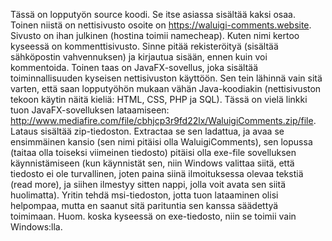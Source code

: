Tässä on lopputyön source koodi. Se itse asiassa sisältää kaksi osaa. Toinen niistä on nettisivusto osoite on 
https://waluigi-comments.website. Sivusto on ihan julkinen (hostina toimii namecheap). Kuten nimi kertoo kyseessä on kommenttisivusto. 
Sinne pitää rekisteröityä (sisältää sähköpostin vahvennuksen) ja kirjautua sisään, ennen kuin voi kommentoida. Toinen taas on 
JavaFX-sovellus, joka sisältää toiminnallisuuden kyseisen nettisivuston käyttöön. Sen tein lähinnä vain sitä varten, että saan lopputyöhön
mukaan vähän Java-koodiakin (nettisivuston tekoon käytin näitä kieliä: HTML, CSS, PHP ja SQL). Tässä on vielä linkki tuon 
JavaFX-sovelluksen lataamiseen: http://www.mediafire.com/file/cbhjcp3r9fd22lx/WaluigiComments.zip/file. Lataus sisältää zip-tiedoston. 
Extractaa se sen ladattua, ja avaa se ensimmäinen kansio (sen nimi pitäisi olla WaluigiComments), sen lopussa (taitaa olla toiseksi 
viimeinen tiedosto) pitäisi olla exe-file sovelluksen käynnistämiseen (kun käynnistät sen, niin Windows valittaa siitä, että tiedosto ei 
ole turvallinen, joten paina siinä ilmoituksessa olevaa tekstiä (read more), ja siihen ilmestyy sitten nappi, jolla voit avata sen siitä 
huolimatta). Yritin tehdä msi-tiedoston, jotta tuon lataaminen olisi helpompaa, mutta en saanut sitä parituntia sen kanssa säädettyä 
toimimaan. Huom. koska kyseessä on exe-tiedosto, niin se toimii vain Windows:lla.
